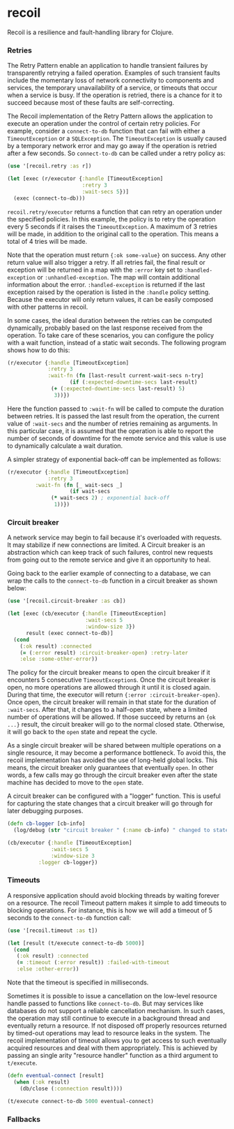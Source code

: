 # recoil

Recoil is a resilience and fault-handling library for Clojure.

### Retries

The Retry Pattern enable an application to handle transient failures by transparently retrying a failed operation.
Examples of such transient faults include the momentary loss of network connectivity to components and services,
the temporary unavailability of a service, or timeouts that occur when a service is busy. If the
operation is retried, there is a chance for it to succeed because most of these faults are self-correcting.

The Recoil implementation of the Retry Pattern allows the application to execute an operation under the control of
certain retry policies. For example, consider a `connect-to-db` function that can fail with either a `TimeoutException` or
a `SQLException`. The `TimeoutException` is usually caused by a temporary network error and may go away if the operation
is retried after a few seconds. So `connect-to-db` can be called under a retry policy as:

```clojure
(use '[recoil.retry :as r])

(let [exec (r/executor {:handle [TimeoutException]
                        :retry 3
                        :wait-secs 5})]
  (exec (connect-to-db)))
```

`recoil.retry/executor` returns a function that can retry an operation under the specified policies. In this example,
the policy is to retry the operation every 5 seconds if it raises the `TimeoutException`. A maximum of 3 retries will be made,
in addition to the original call to the operation. This means a total of 4 tries will be made.

Note that the operation must return `{:ok some-value}` on success. Any other return value will also trigger a retry.
If all retries fail, the final result or exception will be returned in a map with the `:error` key set to `:handled-exception`
or `:unhandled-exception`. The map will contain additional information about the error. `:handled-exception` is returned if
the last exception raised by the operation is listed in the `:handle` policy setting. Because the executor will only
return values, it can be easily composed with other patterns in recoil.

In some cases, the ideal duration between the retries can be computed dynamically, probably based on the last response received from
the operation. To take care of these scenarios, you can configure the policy with a wait function, instead of a static wait seconds.
The following program shows how to do this:

```clojure
(r/executor {:handle [TimeoutException]
             :retry 3
             :wait-fn (fn [last-result current-wait-secs n-try]
	                (if (:expected-downtime-secs last-result)
			  (+ (:expected-downtime-secs last-result) 5)
			   3))})
```

Here the function passed to `:wait-fn` will be called to compute the duration between retries.
It is passed the last result from the operation, the current value of `:wait-secs` and the number of retries
remaining as arguments. In this particular case, it is assumed that the operation is able to report the number
of seconds of downtime for the remote service and this value is use to dynamically calculate a wait duration.

A simpler strategy of exponential back-off can be implemented as follows:

```clojure
(r/executor {:handle [TimeoutException]
             :retry 3
	     :wait-fn (fn [_ wait-secs _]
	                (if wait-secs
			  (* wait-secs 2) ; exponential back-off
			   1))})
```

### Circuit breaker

A network service may begin to fail because it's overloaded with requests. It may stabilize if new connections are limited.
A Circuit breaker is an abstraction which can keep track of such failures, control new requests from going out to the remote service
and give it an opportunity to heal.

Going back to the earlier example of connecting to a database, we can wrap the calls to the `connect-to-db` function in a circuit
breaker as shown below:

```clojure
(use '[recoil.circuit-breaker :as cb])

(let [exec (cb/executor {:handle [TimeoutException]
                         :wait-secs 5
                         :window-size 3})
      result (exec connect-to-db)]
  (cond
    (:ok result) :connected
    (= (:error result) :circuit-breaker-open) :retry-later
    :else :some-other-error))
```

The policy for the circuit breaker means to open the circuit breaker if it encounters 5 consecutive `TimeoutException`s.
Once the circuit breaker is open, no more operations are allowed through it until it is closed again. During that time,
the executor will return `{:error :circuit-breaker-open}`. Once open, the circuit breaker will remain in that state for
the duration of `:wait-secs`. After that, it changes to a half-open state, where a limited number of operations will be allowed.
If those succeed by returns an `{ok ...}` result, the circuit breaker will go to the normal closed state. Otherwise, it will
go back to the `open` state and repeat the cycle.

As a single circuit breaker will be shared between multiple operations on a single resource, it may become a performance bottleneck.
To avoid this, the recoil implementation has avoided the use of long-held global locks. This means, the circuit breaker only guarantees
that eventually `open`. In other words, a few calls may go through the circuit breaker even after the state machine has decided to
move to the `open` state.

A circuit breaker can be configured with a "logger" function. This is useful for capturing the state changes that a circuit breaker will
go through for later debugging purposes.

```clojure
(defn cb-logger [cb-info]
  (log/debug (str "circuit breaker " (:name cb-info) " changed to state: " (:state cb-info))))

(cb/executor {:handle [TimeoutException]
              :wait-secs 5
              :window-size 3
	      :logger cb-logger})
```

### Timeouts

A responsive application should avoid blocking threads by waiting forever on a resource.
The recoil Timeout pattern makes it simple to add timeouts to blocking operations.
For instance, this is how we will add a timeout of 5 seconds to the `connect-to-db` function call:

```clojure
(use '[recoil.timeout :as t])

(let [result (t/execute connect-to-db 5000)]
  (cond
   (:ok result) :connected
   (= :timeout (:error result)) :failed-with-timeout
   :else :other-error))
```
Note that the timeout is specified in milliseconds.

Sometimes it is possible to issue a cancellation on the low-level resource handle passed to
functions like `connect-to-db`. But may services like databases do not support a reliable
cancellation mechanism. In such cases, the operation may still continue to execute in a background thread
and eventually return a resource. If not disposed off properly resources returned by timed-out operations
may lead to resource leaks in the system. The recoil implementation of timeout allows you to get access to
such eventually acquired resources and deal with them appropriately. This is achieved by passing an single arity
"resource handler" function as a third argument to `t/execute`.

```clojure
(defn eventual-connect [result]
  (when (:ok result)
    (db/close (:connection result))))

(t/execute connect-to-db 5000 eventual-connect)
```

### Fallbacks
